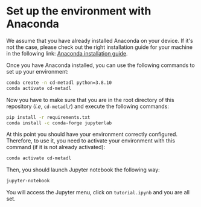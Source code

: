 # Set up the environment with Anaconda

We assume that you have already installed Anaconda on your device. If it's not the case, please check out the right installation guide for your machine in the following link: [Anaconda installation guide](https://docs.anaconda.com/anaconda/install/).

Once you have Anaconda installed, you can use the following commands to set up your environment:

```bash
conda create -n cd-metadl python=3.8.10
conda activate cd-metadl
```

Now you have to make sure that you are in the root directory of this repository (*i.e*, `cd-metadl/`) and execute the following commands:

```bash
pip install -r requirements.txt
conda install -c conda-forge jupyterlab
```

At this point you should have your environment correctly configured. Therefore, to use it, you need to activate your environment with this command (if it is not already activated): 
```bash
conda activate cd-metadl
```

Then, you should launch Jupyter notebook the following way: 
```bash
jupyter-notebook
```

You will access the Jupyter menu, click on `tutorial.ipynb` and you are all set.